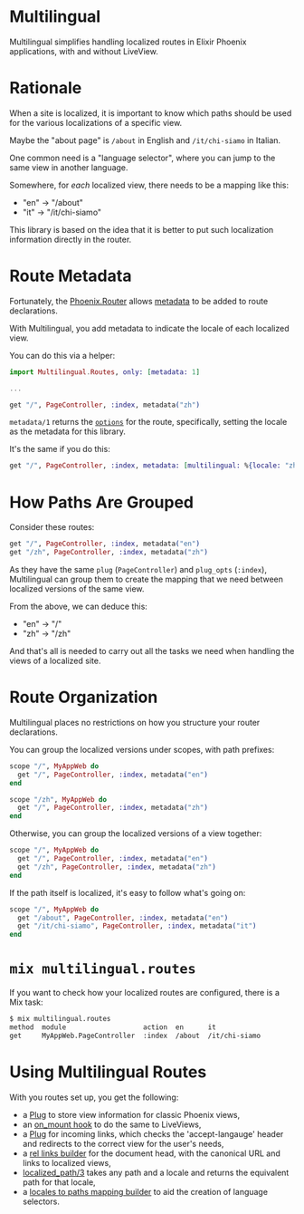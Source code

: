 # Multilingual

Multilingual simplifies handling localized routes
in Elixir Phoenix applications, with and without LiveView.

# Rationale

When a site is localized, it is important to know which paths
should be used for the various localizations of a specific view.

Maybe the "about page" is `/about` in English and `/it/chi-siamo` in
Italian.

One common need is a "language selector", where you can jump to the same view
in another language.

Somewhere, for *each* localized view, there needs to be a mapping like this:

* "en" -> "/about"
* "it" -> "/it/chi-siamo"

This library is based on the idea that it is better to put such localization
information directly in the router.

# Route Metadata

Fortunately, the [Phoenix.Router](https://hexdocs.pm/phoenix/Phoenix.Router.html)
allows [metadata](https://hexdocs.pm/phoenix/Phoenix.Router.html#match/5-options)
to be added to route declarations.

With Multilingual, you add metadata to indicate the locale of each localized view.

You can do this via a helper:

```ex
import Multilingual.Routes, only: [metadata: 1]

...

get "/", PageController, :index, metadata("zh")
```

`metadata/1` returns the [`options`](https://hexdocs.pm/phoenix/Phoenix.Router.html#match/5-options)
for the route, specifically, setting the locale as the metadata for this library.

It's the same if you do this:

```ex
get "/", PageController, :index, metadata: [multilingual: %{locale: "zh"}]
```

# How Paths Are Grouped

Consider these routes:

```ex
get "/", PageController, :index, metadata("en")
get "/zh", PageController, :index, metadata("zh")
```

As they have the same `plug` (`PageController`) and `plug_opts` (`:index`),
Multilingual can group them to create the mapping that we need between
localized versions of the same view.

From the above, we can deduce this:

* "en" -> "/"
* "zh" -> "/zh"

And that's all is needed to carry out all the tasks we need when
handling the views of a localized site.

# Route Organization

Multilingual places no restrictions on how you structure your router declarations.

You can group the localized versions under scopes, with path prefixes:

```ex
scope "/", MyAppWeb do
  get "/", PageController, :index, metadata("en")
end

scope "/zh", MyAppWeb do
  get "/", PageController, :index, metadata("zh")
end
```

Otherwise, you can group the localized versions of a view together:

```ex
scope "/", MyAppWeb do
  get "/", PageController, :index, metadata("en")
  get "/zh", PageController, :index, metadata("zh")
end
```

If the path itself is localized, it's easy to follow what's going on:

```ex
scope "/", MyAppWeb do
  get "/about", PageController, :index, metadata("en")
  get "/it/chi-siamo", PageController, :index, metadata("it")
end
```

# `mix multilingual.routes`

If you want to check how your localized routes are configured,
there is a Mix task:

```sh
$ mix multilingual.routes
method  module                   action  en      it
get     MyAppWeb.PageController  :index  /about  /it/chi-siamo
```

# Using Multilingual Routes

With you routes set up, you get the following:

* a [Plug](lib/multilingual/plugs/store_view.ex) to store view information for classic Phoenix views,
* an [on_mount hook](lib/multilingual/live_view/hook.ex) to do the same to LiveViews,
* a [Plug](lib/multilingual/plugs/redirect_incoming.ex) for incoming links,
  which checks the 'accept-langauge' header
  and redirects to the correct view for the user's needs,
* a [rel links builder](lib/multilingual/html.ex) for the document head,
  with the canonical URL and links to localized views,
* [localized_path/3](lib/multilingual/routes.ex) takes any path and
  a locale and returns the equivalent path for that locale,
* a [locales to paths mapping builder](lib/multilingual/routes.ex)
  to aid the creation of language selectors.
